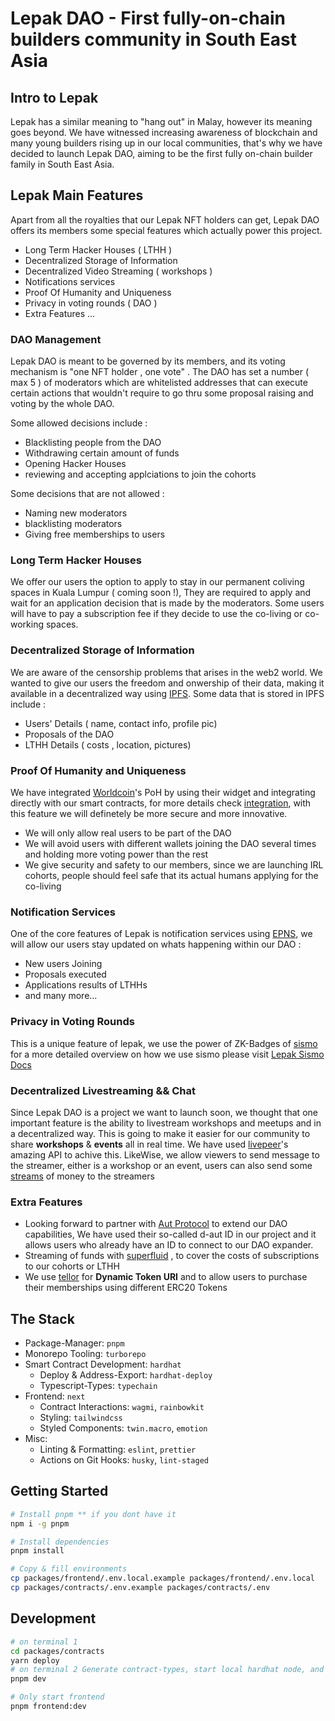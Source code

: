 # Lepak DAO - First fully-on-chain builders community in South East Asia
## **Intro to Lepak**

Lepak has a similar meaning to "hang out" in Malay, however its meaning goes beyond. We have witnessed increasing awareness of blockchain and many young builders rising up in our local communities, that's why we have decided to launch Lepak DAO, aiming to be the first fully on-chain builder family in South East Asia.

## **Lepak Main Features**
Apart from all the royalties that our Lepak NFT holders can get, Lepak DAO offers its members some special features which actually power this project.

- Long Term Hacker Houses ( LTHH )
- Decentralized Storage of Information
- Decentralized Video Streaming ( workshops )
- Notifications services 
- Proof Of Humanity and Uniqueness
- Privacy in voting rounds ( DAO )
- Extra Features ...

### **DAO Management**

Lepak DAO is meant to be governed by its members, and its voting mechanism is "one NFT holder , one vote" . The DAO has set a number ( max 5 ) of moderators which are whitelisted addresses that can execute certain actions that wouldn't require to go thru some proposal raising and voting by the whole DAO.

Some allowed decisions include :
  - Blacklisting people from the DAO
  - Withdrawing certain amount of funds
  - Opening Hacker Houses
  - reviewing and accepting applciations to join the cohorts

Some decisions that are not allowed :
  - Naming new moderators
  - blacklisting moderators
  - Giving free memberships to users

### **Long Term Hacker Houses**

We offer our users the option to apply to stay in our permanent coliving spaces in Kuala Lumpur ( coming soon !), They are required to apply and wait for an application decision that is made by the moderators. Some users will have to pay a subscription fee if they decide to use the co-living or co-working spaces.

### **Decentralized Storage of Information**
We are aware of the censorship problems that arises in the web2 world. We wanted to give our users the freedom and onwership of their data, making it available in a decentralized way using [IPFS]('https://ipfs.tech/'). Some data that is stored in IPFS include :
  - Users' Details ( name, contact info, profile pic)
  - Proposals of the DAO
  - LTHH Details ( costs , location, pictures)

### **Proof Of Humanity and Uniqueness**
We have integrated [Worldcoin](https://worldcoin.org/)'s PoH by using their widget and integrating directly with our smart contracts, for more details check [integration](packages/contracts/contracts/LepakCore.sol), with this feature we will definetely be more secure and more innovative. 
  - We will only allow real users to be part of the DAO
  - We will avoid users with different wallets joining the DAO several times and holding more voting power than the rest
  - We give security and safety to our members, since we are launching IRL cohorts, people should feel safe that its actual humans applying for the co-living

### **Notification Services**
One of the core features of Lepak is notification services using [EPNS](https://epns.io), we will allow our users stay updated on whats happening within our DAO :
  - New users Joining
  - Proposals executed
  - Applications results of LTHHs
  - and many more...

### **Privacy in Voting Rounds**
This is a unique feature of lepak, we use the power of ZK-Badges of [sismo](https://blog.sismo.io/what-is-sismo-part-1-zk-badges-73e7031bacda)
for a more detailed overview on how we use sismo please visit [Lepak Sismo Docs](packages/sismo/README.md)

### **Decentralized Livestreaming && Chat**
Since Lepak DAO is a project we want to launch soon, we thought that one important feature is the ability to livestream workshops and meetups and in a decentralized way. This is going to make it easier for our community to share **workshops** & **events** all in real time. We have used [livepeer](https://livepeer.org/)'s amazing API to achive this. LikeWise, we allow viewers to send message to the streamer, either is a workshop or an event, users can also send some [streams](https://www.superfluid.finance/) of money to the streamers

### **Extra Features**
  - Looking forward to partner with [Aut Protocol](https://docs.aut.id/v2/intro/what-is-aut) to extend our DAO capabilities, We have used their so-called d-aut ID in our project and it allows users who already have an ID to connect to our DAO expander.
  - Streaming of funds with [superfluid](https://www.superfluid.finance/) , to cover the costs of subscriptions to our cohorts or LTHH
  - We use [tellor](https://tellor.io/) for **Dynamic Token URI** and to allow users to purchase their memberships using different ERC20 Tokens

## The Stack

- Package-Manager: `pnpm`
- Monorepo Tooling: `turborepo`
- Smart Contract Development: `hardhat`
  - Deploy & Address-Export: `hardhat-deploy`
  - Typescript-Types: `typechain`
- Frontend: `next`
  - Contract Interactions: `wagmi`, `rainbowkit`
  - Styling: `tailwindcss`
  - Styled Components: `twin.macro`, `emotion`
- Misc:
  - Linting & Formatting: `eslint`, `prettier`
  - Actions on Git Hooks: `husky`, `lint-staged`

## Getting Started

```bash
# Install pnpm ** if you dont have it
npm i -g pnpm

# Install dependencies
pnpm install

# Copy & fill environments
cp packages/frontend/.env.local.example packages/frontend/.env.local
cp packages/contracts/.env.example packages/contracts/.env
```

## Development

```bash
# on terminal 1 
cd packages/contracts
yarn deploy
# on terminal 2 Generate contract-types, start local hardhat node, and start frontend with turborepo
pnpm dev

# Only start frontend
pnpm frontend:dev
```
